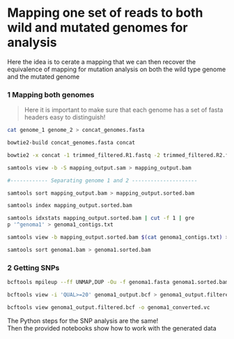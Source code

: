 # Mapping one set of reads to both wild and mutated genomes for analysis

Here the idea is to cerate a mapping that we can then recover the equivalence of mapping for mutation analysis on both the wild type genome and the mutated genome

### 1 Mapping both genomes

>Here it is important to make sure that each genome has a set of fasta headers easy to distinguish!  


```bash
cat genome_1 genome_2 > concat_genomes.fasta

bowtie2-build concat_genomes.fasta concat

bowtie2 -x concat -1 trimmed_filtered.R1.fastq -2 trimmed_filtered.R2.fastq -S mapping_output.sam -p 8 -a

samtools view -b -S mapping_output.sam > mapping_output.bam

#------------ Separating genome 1 and 2 ---------------------

samtools sort mapping_output.bam > mapping_output.sorted.bam

samtools index mapping_output.sorted.bam

samtools idxstats mapping_output.sorted.bam | cut -f 1 | gre
p '^genoma1' > genoma1_contigs.txt

samtools view -b mapping_output.sorted.bam $(cat genoma1_contigs.txt) > genoma1.bam

samtools sort genoma1.bam > genoma1.sorted.bam
```

### 2 Getting SNPs

```bash
bcftools mpileup --ff UNMAP,DUP -Ou -f genoma1.fasta genoma1.sorted.bam | bcftools call -mv -Ob -o genoma1_output.bcf

bcftools view -i 'QUAL>=20' genoma1_output.bcf > genoma1_output.filtered.bcf

bcftools view genoma1_output.filtered.bcf -o genoma1_converted.vc
```

The Python steps for the SNP analysis are the same!  
Then the provided notebooks show how to work with the generated data  